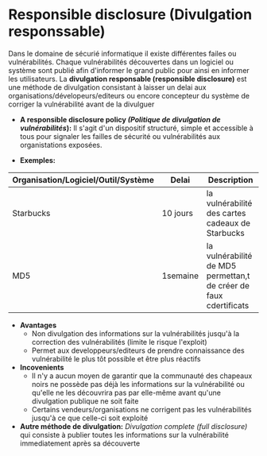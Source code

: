 # Responsible disclosure (Divulgation responssable)

Dans le domaine de sécurié informatique il existe différentes failes ou vulnérabilités. Chaque vulnérabilités découvertes dans un logiciel ou système sont publié afin d'informer le grand public pour ainsi en informer les utilisateurs. 
La **divulgation responsable (responsible disclosure)** est une méthode de divulgation consistant à laisser un delai aux organisations/dévelopeurs/editeurs ou encore concepteur du système de corriger la vulnérabilité avant de la divulguer

- **A responsible disclosure policy *(Politique de divulgation de vulnérabilités*):**
Il s'agit d'un dispositif structuré, simple et accessible à tous pour signaler les failles  de sécurité ou vulnérabilités aux organistations exposées.

- **Exemples:**

|Organisation/Logiciel/Outil/Système|Delai|Description|
|--|--|--|
|Starbucks|10 jours|la vulnérabilité des cartes cadeaux de Starbucks|
|MD5|1semaine|la vulnérabilité de MD5 permettan,t de créer de faux cdertificats|

- **Avantages**
	- Non divulgation des informations sur la vulnérabilités jusqu'à la correction des vulnérabilités (limite le risque l'exploit)
	- Permet aux developpeurs/editeurs de prendre connaissance des vulnérabilité le plus tôt possible et être plus réactifs 
- **Incovenients**
	- Il n'y a aucun moyen de garantir que la communauté des chapeaux noirs ne possède pas déjà les informations sur la vulnérabilité ou qu'elle ne les découvrira pas par elle-même avant qu'une divulgation publique ne soit faite
	- Certains vendeurs/organisations ne corrigent pas les vulnérabilités jusqu'à ce que celle-ci soit exploité
- **Autre méthode de divulgation:** 
	 *Divulgation complete (full disclosure)* qui consiste à publier toutes les informations sur la vulnérabilité immediatement après sa découverte 


 
